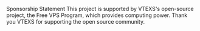 Sponsorship Statement
This project is supported by VTEXS's open-source project, the Free VPS Program, which provides computing power.
Thank you VTEXS for supporting the open source community.

